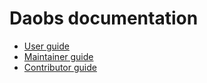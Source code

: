 # Daobs documentation

* [User guide](USER-GUIDE.md)
* [Maintainer guide](MAINTAINER-GUIDE.md)
* [Contributor guide](CONTRIBUTOR-GUIDE.md)
